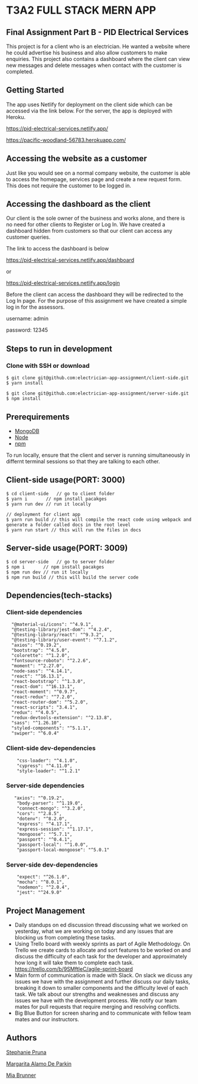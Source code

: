 # T3A2 FULL STACK MERN APP 
## Final Assignment Part B - PID Electrical Services 

This project is for a client who is an electrician. He wanted a website where he could advertise his business and also allow customers to make enquiries. This project also contains a dashboard where the client can view new messages and delete messages when contact with the customer is completed. 

## Getting Started 

The app uses Netlify for deployment on the client side which can be accessed via the link below. For the server, the app is deployed with Heroku. 

https://pid-electrical-services.netlify.app/

https://pacific-woodland-56783.herokuapp.com/

## Accessing the website as a customer
Just like you would see on a normal company website, the customer is able to access the homepage, services page and create a new request form. This does not require the customer to be logged in. 

## Accessing the dashboard as the client
Our client is the sole owner of the business and works alone, and there is no need for other clients to Register or Log In. We have created a dashboard hidden from customers so that our client can access any customer queries. 

The link to access the dashboard is below 

https://pid-electrical-services.netlify.app/dashboard

or 

https://pid-electrical-services.netlify.app/login


Before the client can access the dashboard they will be redirected to the Log In page. For the purpose of this assignment we have created a simple log in for the assessors. 

username: admin 

password: 12345

## Steps to run in development


### Clone with SSH or download
```terminal
$ git clone git@github.com:electrician-app-assignment/client-side.git
$ yarn install
```
```terminal
$ git clone git@github.com:electrician-app-assignment/server-side.git
$ npm install
```


## Prerequirements
- [MongoDB](https://gist.github.com/nrollr/9f523ae17ecdbb50311980503409aeb3)
- [Node](https://nodejs.org/en/download/)
- [npm](https://nodejs.org/en/download/package-manager/)

To run locally, ensure that the client and server is running simultaneously in differnt terminal sessions so that they are talking to each other.

## Client-side usage(PORT: 3000)
```terminal
$ cd client-side   // go to client folder
$ yarn i       // npm install pacakges
$ yarn run dev // run it locally

// deployment for client app
$ yarn run build // this will compile the react code using webpack and generate a folder called docs in the root level
$ yarn run start // this will run the files in docs
```

## Server-side usage(PORT: 3009)

```terminal
$ cd server-side   // go to server folder
$ npm i       // npm install pacakges
$ npm run dev // run it locally
$ npm run build // this will build the server code 
```

## Dependencies(tech-stacks)

### Client-side dependencies
  ```"@material-ui/core": "^4.11.0",
    "@material-ui/icons": "^4.9.1",
    "@testing-library/jest-dom": "^4.2.4",
    "@testing-library/react": "^9.3.2",
    "@testing-library/user-event": "^7.1.2",
    "axios": "^0.19.2",
    "bootstrap": "^4.5.0",
    "colorette": "^1.2.0",
    "fontsource-roboto": "^2.2.6",
    "moment": "^2.27.0",
    "node-sass": "^4.14.1",
    "react": "^16.13.1",
    "react-bootstrap": "^1.3.0",
    "react-dom": "^16.13.1",
    "react-moment": "^0.9.7",
    "react-redux": "^7.2.0",
    "react-router-dom": "^5.2.0",
    "react-scripts": "3.4.1",
    "redux": "^4.0.5",
    "redux-devtools-extension": "^2.13.8",
    "sass": "^1.26.10",
    "styled-components": "^5.1.1",
    "swiper": "^6.0.4"
```
### Client-side dev-dependencies
```
    "css-loader": "^4.1.0",
    "cypress": "^4.11.0",
    "style-loader": "^1.2.1"
```

### Server-side dependencies
```
   "axios": "^0.19.2",
    "body-parser": "^1.19.0",
    "connect-mongo": "^3.2.0",
    "cors": "^2.8.5",
    "dotenv": "^8.2.0",
    "express": "^4.17.1",
    "express-session": "^1.17.1",
    "mongoose": "^5.7.1",
    "passport": "^0.4.1",
    "passport-local": "^1.0.0",
    "passport-local-mongoose": "^5.0.1"
```
### Server-side dev-dependencies
```
    "expect": "^26.1.0",
    "mocha": "^8.0.1",
    "nodemon": "^2.0.4",
    "jest": "^24.9.0"
```

## Project Management

- Daily standups on ed discussion thread discussing what we worked on yesterday, what we are working on today and any issues that are blocking us from completing these tasks. 
- Using Trello board with weekly sprints as part of Agile Methodology. On Trello we create cards to allocate and sort features to be worked on and discuss the difficulty of each task for the developer and approximately how long it will take them to complete each task.
https://trello.com/b/9SMftIeC/agile-sprint-board
- Main form of communication is made with Slack. On slack we dicuss any issues we have with the assignment and further discuss our daily tasks, breaking it down to smaller components and the difficulty level of each task. We talk about our strengths and weaknesses and discuss any issues we have with the development process. We notify our team mates for pull requests that require merging and resolving conflicts. 
- Big Blue Button for screen sharing and to communicate with fellow team mates and our instructors. 

## Authors
[Stephanie Pruna](https://github.com/Victoriablu)

[Margarita Alamo De Parkin](https://github.com/MargaritaPK)

[Mia Brunner](https://github.com/Mia-Brunner)